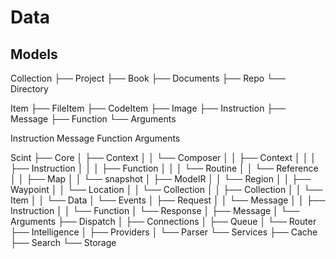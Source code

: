 # Data

## Models




Collection
├── Project
├── Book
├── Documents
├── Repo
└── Directory

Item
├── FileItem
├── CodeItem
├── Image
├── Instruction
├── Message
├── Function
└── Arguments

Instruction
Message
Function
Arguments


Scint
├── Core
│   ├── Context
│   │   └── Composer
│   │       ├── Context
│   │       │   ├── Instruction
│   │       │   ├── Function
│   │       │   └── Routine
│   │       └── Reference
│   │           ├── Map
│   │           └── snapshot
│   ├── ModelR
│   │   └── Region
│   │       ├── Waypoint
│   │       └── Location
│   │           └── Collection
│   │               ├── Collection
│   │               └── Item
│   │                   └── Data
│   └── Events
│       ├── Request
│       │   └── Message
│       │       ├── Instruction
│       │       └── Function
│       └── Response
│           ├── Message
│           └── Arguments
├── Dispatch
│   ├── Connections
│   ├── Queue
│   └── Router
├── Intelligence
│   ├── Providers
│   └── Parser
└── Services
    ├── Cache
    ├── Search
    └── Storage
